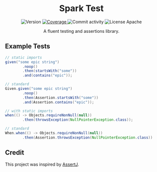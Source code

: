 <h1 align="center">Spark Test</h1>

<p align="center">
    <img src="https://img.shields.io/github/v/tag/sparky983/spark-test?display_name=release&label=Release&style=flat-square&color=e672ff&labelColor=000d26" alt="Version">
    <a href="https://app.codecov.io/gh/sparky983/spark-test">
        <img src="https://img.shields.io/codecov/c/github/sparky983/spark-test?label=Coverage&style=flat-square&color=e672ff&labelColor=000d26" alt="Coverage">
    </a>
    <img src="https://img.shields.io/github/commit-activity/m/sparky983/spark-test?label=Commits&style=flat-square&color=e672ff&labelColor=000d26" alt="Commit activity">
    <img src="https://img.shields.io/github/license/sparky983/spark-test?label=License&style=flat-square&color=e672ff&labelColor=000d26" alt="License Apache">
</p>

<p align="center">A fluent testing and assertions library.</p>

## Example Tests

```java
// static imports
given("some epic string")
        .noop()
        .then(startsWith("some"))
        .and(contains("epic"));

// standard
Given.given("some epic string")
        .noop()
        .then(Assertion.startsWith("some"))
        .and(Assertion.contains("epic"));
```

```java
// with static imports
when(() -> Objects.requireNonNull(null))
        .then(throwsException(NullPointerException.class));

// standard
When.when(() -> Objects.requireNonNull(null))
        .then(Assertion.throwsException(NullPointerException.class))
```

## Credit

This project was inspired by [AssertJ](https://assertj.github.io/doc/).
